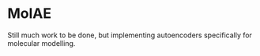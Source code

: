 # MolAE

Still much work to be done, but implementing autoencoders specifically for molecular modelling.
